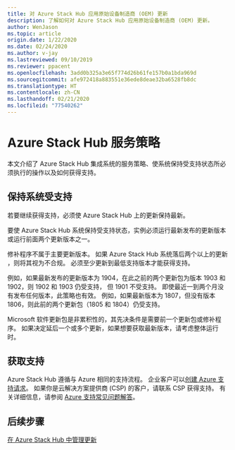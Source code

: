 ```yaml
---
title: 对 Azure Stack Hub 应用原始设备制造商 (OEM) 更新
description: 了解如何对 Azure Stack Hub 应用原始设备制造商 (OEM) 更新。
author: WenJason
ms.topic: article
origin.date: 1/22/2020
ms.date: 02/24/2020
ms.author: v-jay
ms.lastreviewed: 09/10/2019
ms.reviewer: ppacent
ms.openlocfilehash: 3add0b325a3e65f774d26b61fe157b0a1bda969d
ms.sourcegitcommit: afe972418a883551e36ede8deae32ba6528fb8dc
ms.translationtype: HT
ms.contentlocale: zh-CN
ms.lasthandoff: 02/21/2020
ms.locfileid: "77540262"
---
```

# <a name="azure-stack-hub-servicing-policy"></a>Azure Stack Hub 服务策略

本文介绍了 Azure Stack Hub 集成系统的服务策略、使系统保持受支持状态所必须执行的操作以及如何获得支持。

## <a name="keep-your-system-under-support"></a>保持系统受支持

若要继续获得支持，必须使 Azure Stack Hub 上的更新保持最新。

要使 Azure Stack Hub 系统保持受支持状态，实例必须运行最新发布的更新版本或运行前面两个更新版本之一。

修补程序不属于主要更新版本。 如果 Azure Stack Hub 系统落后两个以上的更新  ，则将其视为不合规。 必须至少更新到最低支持版本才能获得支持。

例如，如果最新发布的更新版本为 1904，在此之前的两个更新包为版本 1903 和 1902，则 1902 和 1903 仍受支持， 但 1901 不受支持。 即使最近一到两个月没有发布任何版本，此策略也有效。 例如，如果最新版本为 1807，但没有版本 1806，则此前的两个更新包（1805 和 1804）仍受支持。

Microsoft 软件更新包是非累积性的，其先决条件是需要前一个更新包或修补程序。 如果决定延后一个或多个更新，如果想要获取最新版本，请考虑整体运行时。

## <a name="get-support"></a>获取支持

Azure Stack Hub 遵循与 Azure 相同的支持流程。 企业客户可以[创建 Azure 支持请求](https://support.azure.cn/zh-cn/support/support-azure/)。 如果你是云解决方案提供商 (CSP) 的客户，请联系 CSP 获得支持。 有关详细信息，请参阅 [Azure 支持常见问题解答](https://azure.cn/support/faq/)。

## <a name="next-steps"></a>后续步骤

[在 Azure Stack Hub 中管理更新](azure-stack-updates.md)
